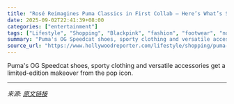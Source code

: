 ```yaml
---
title: "Rosé Reimagines Puma Classics in First Collab — Here’s What’s Still in Stock"
date: 2025-09-02T22:41:39+08:00
categories: ["entertainment"]
tags: ["Lifestyle", "Shopping", "Blackpink", "fashion", "footwear", "noads", "Rosé", "shoes", "shopping"]
summary: "Puma's OG Speedcat shoes, sporty clothing and versatile accessories get a limited-edition makeover from the pop icon."
source_url: "https://www.hollywoodreporter.com/lifestyle/shopping/puma-rose-collab-speedcat-ballet-sneakers-clothing-bags-1236359276/"
---
```


Puma's OG Speedcat shoes, sporty clothing and versatile accessories get a limited-edition makeover from the pop icon.

---

*来源: [原文链接](https://www.hollywoodreporter.com/lifestyle/shopping/puma-rose-collab-speedcat-ballet-sneakers-clothing-bags-1236359276/)*
